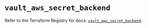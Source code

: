 # `vault_aws_secret_backend`

Refer to the Terraform Registry for docs: [`vault_aws_secret_backend`](https://registry.terraform.io/providers/hashicorp/vault/4.6.0/docs/resources/aws_secret_backend).
